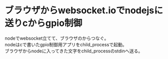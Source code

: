 # ブラウザからwebsocket.ioでnodejsに送りcからgpio制御

nodeでwebsocket立てて、ブラウザのからつなぐ。  
nodeはcで書いたgpio制御用アプリをchild_processで起動。  
ブラウザからnodeに入ってきた文字をchild_processのstdinへ送る。